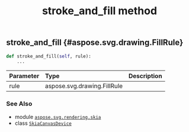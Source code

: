 ﻿---
title: stroke_and_fill method
second_title: Aspose.SVG for Python via .NET API References
description: 
type: docs
weight: 210
url: /python-net/aspose.svg.rendering.skia/skiacanvasdevice/stroke_and_fill/
is_root: false
---

## stroke_and_fill {#aspose.svg.drawing.FillRule}





```python
def stroke_and_fill(self, rule):
    ...
```


| Parameter | Type | Description |
| :- | :- | :- |
| rule | aspose.svg.drawing.FillRule |  |



### See Also
* module [`aspose.svg.rendering.skia`](../../)
* class [`SkiaCanvasDevice`](/svg/python-net/aspose.svg.rendering.skia/skiacanvasdevice)
